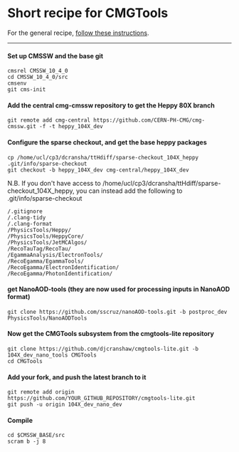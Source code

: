 # Short recipe for CMGTools 

For the general recipe, [follow these instructions](https://twiki.cern.ch/twiki/bin/view/CMS/CMGToolsReleasesExperimental).

--------------

#### Set up CMSSW and the base git

```
cmsrel CMSSW_10_4_0
cd CMSSW_10_4_0/src
cmsenv
git cms-init
```

#### Add the central cmg-cmssw repository to get the Heppy 80X branch

```
git remote add cmg-central https://github.com/CERN-PH-CMG/cmg-cmssw.git -f -t heppy_104X_dev
```

#### Configure the sparse checkout, and get the base heppy packages

```
cp /home/ucl/cp3/dcransha/ttHdiff/sparse-checkout_104X_heppy .git/info/sparse-checkout
git checkout -b heppy_104X_dev cmg-central/heppy_104X_dev
```
N.B. If you don't have access to /home/ucl/cp3/dcransha/ttHdiff/sparse-checkout_104X_heppy, you can instead add the following to .git/info/sparse-checkout

```
/.gitignore
/.clang-tidy
/.clang-format
/PhysicsTools/Heppy/
/PhysicsTools/HeppyCore/
/PhysicsTools/JetMCAlgos/
/RecoTauTag/RecoTau/
/EgammaAnalysis/ElectronTools/
/RecoEgamma/EgammaTools/
/RecoEgamma/ElectronIdentification/
/RecoEgamma/PhotonIdentification/
```

#### get NanoAOD-tools (they are now used for processing inputs in NanoAOD format)
```
git clone https://github.com/sscruz/nanoAOD-tools.git -b postproc_dev PhysicsTools/NanoAODTools
```

#### Now get the CMGTools subsystem from the cmgtools-lite repository

```
git clone https://github.com/djcranshaw/cmgtools-lite.git -b 104X_dev_nano_tools CMGTools
cd CMGTools
```

#### Add your fork, and push the latest branch to it

```
git remote add origin  https://github.com/YOUR_GITHUB_REPOSITORY/cmgtools-lite.git
git push -u origin 104X_dev_nano_dev
```

#### Compile

```
cd $CMSSW_BASE/src
scram b -j 8
```
